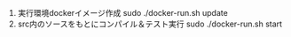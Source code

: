 
1. 実行環境dockerイメージ作成
  sudo ./docker-run.sh update
2. src内のソースをもとにコンパイル＆テスト実行
  sudo ./docker-run.sh start
